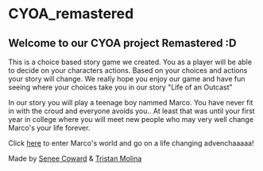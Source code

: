 # CYOA_remastered

## Welcome to our CYOA project Remastered :D

This is a choice based story game we created. You as a player will be able to decide on your characters actions. Based on your choices and actions your story will change. We really hope you enjoy our game and have fun seeing where your choices take you in our story "Life of an Outcast"

In our story you will play a teenage boy nammed Marco. You have never fit in with the croud and everyone avoids you.. At least that was until your first year in college where you will meet new people who may very well change Marco's your life forever.

Click [here](wake-up.md) to enter Marco's world and go on a life changing advenchaaaaa!

Made by [Senee Coward](https://github.com/seneec7794) & [Tristan Molina](https://github.com/tristanm7522)